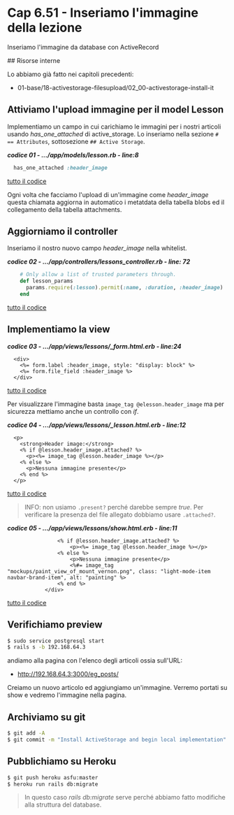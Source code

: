 # <a name="top"></a> Cap 6.51 - Inseriamo l'immagine della lezione

Inseriamo l'immagine da database con ActiveRecord


## Risorse interne

Lo abbiamo già fatto nei capitoli precedenti:

- 01-base/18-activestorage-filesupload/02_00-activestorage-install-it



## Attiviamo l'upload immagine per il model Lesson

Implementiamo un campo in cui carichiamo le immagini per i nostri articoli usando *has_one_attached* di active_storage.
Lo inseriamo nella sezione `# == Attributes`, sottosezione `## Active Storage`.

***codice 01 - .../app/models/lesson.rb - line:8***

```ruby
  has_one_attached :header_image
```

[tutto il codice](https://github.com/flaviobordonidev/leanpubabrandnewcms/blob/master/56-ubuntudream/06-style-lessons_steps/51_01-models-lesson.rb)


Ogni volta che facciamo l'upload di un'immagine come *header_image* questa chiamata aggiorna in automatico i metatdata della tabella blobs ed il collegamento della tabella attachments. 



## Aggiorniamo il controller

Inseriamo il nostro nuovo campo *header_image* nella whitelist.

***codice 02 - .../app/controllers/lessons_controller.rb - line: 72***

```ruby
    # Only allow a list of trusted parameters through.
    def lesson_params
      params.require(:lesson).permit(:name, :duration, :header_image)
    end
```

[tutto il codice](https://github.com/flaviobordonidev/leanpubabrandnewcms/blob/master/01-base/18-activestorage-filesupload/02_05-eg_posts_controller.rb)



## Implementiamo la view

***codice 03 - .../app/views/lessons/_form.html.erb - line:24***

```html+erb
  <div>
    <%= form.label :header_image, style: "display: block" %>
    <%= form.file_field :header_image %>
  </div>
```

[tutto il codice](https://github.com/flaviobordonidev/leanpubabrandnewcms/blob/master/01-base/18-activestorage-filesupload/02_06-views-eg_posts-_form.html.erb)


Per visualizzare l'immagine basta `image_tag @elesson.header_image` ma per sicurezza mettiamo anche un controllo con *if*.

***codice 04 - .../app/views/lessons/_lesson.html.erb - line:12***

```html+erb
  <p>
    <strong>Header image:</strong>
    <% if @lesson.header_image.attached? %>
      <p><%= image_tag @lesson.header_image %></p>
    <% else %>
      <p>Nessuna immagine presente</p>
    <% end %>
  </p>
```

[tutto il codice](https://github.com/flaviobordonidev/leanpubabrandnewcms/blob/master/01-base/18-activestorage-filesupload/02_06-views-eg_posts-_form.html.erb)

> INFO: non usiamo `.present?` perché darebbe sempre *true*. Per verificare la presenza del file allegato dobbiamo usare `.attached?`.



***codice 05 - .../app/views/lessons/show.html.erb - line:11***

```html+erb
				<% if @lesson.header_image.attached? %>
					<p><%= image_tag @lesson.header_image %></p>
				<% else %>
					<p>Nessuna immagine presente</p>
					<%#= image_tag "mockups/paint_view_of_mount_vernon.png", class: "light-mode-item navbar-brand-item", alt: "painting" %> 
				<% end %>
			</div>
```

[tutto il codice](https://github.com/flaviobordonidev/leanpubabrandnewcms/blob/master/01-base/18-activestorage-filesupload/02_06-views-eg_posts-_form.html.erb)



## Verifichiamo preview

```bash
$ sudo service postgresql start
$ rails s -b 192.168.64.3
```

andiamo alla pagina con l'elenco degli articoli ossia sull'URL:

- http://192.168.64.3:3000/eg_posts/

Creiamo un nuovo articolo ed aggiungiamo un'immagine. Verremo portati su show e vedremo l'immagine nella pagina.


## Archiviamo su git

```bash
$ git add -A
$ git commit -m "Install ActiveStorage and begin local implementation"
```



## Pubblichiamo su Heroku

```bash
$ git push heroku asfu:master
$ heroku run rails db:migrate
```

> In questo caso *rails db:migrate* serve perché abbiamo fatto modifiche alla struttura del database.
